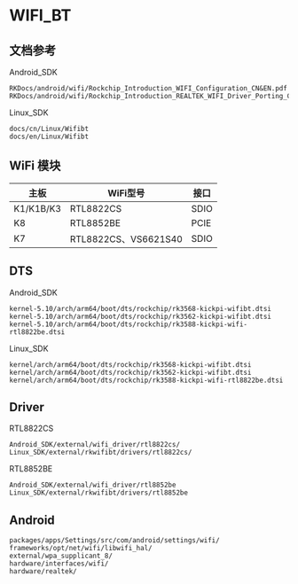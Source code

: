 # WIFI_BT

## 文档参考

Android_SDK

```
RKDocs/android/wifi/Rockchip_Introduction_WIFI_Configuration_CN&EN.pdf
RKDocs/android/wifi/Rockchip_Introduction_REALTEK_WIFI_Driver_Porting_CN&EN.pdf
```

Linux_SDK

```
docs/cn/Linux/Wifibt
docs/en/Linux/Wifibt
```



## WiFi 模块

| 主板      | WiFi型号             | 接口 |
| --------- | -------------------- | ---- |
| K1/K1B/K3 | RTL8822CS            | SDIO |
| K8        | RTL8852BE            | PCIE |
| K7        | RTL8822CS、VS6621S40 | SDIO |



## DTS

Android_SDK

```
kernel-5.10/arch/arm64/boot/dts/rockchip/rk3568-kickpi-wifibt.dtsi
kernel-5.10/arch/arm64/boot/dts/rockchip/rk3562-kickpi-wifibt.dtsi
kernel-5.10/arch/arm64/boot/dts/rockchip/rk3588-kickpi-wifi-rtl8822be.dtsi
```

Linux_SDK

```
kernel/arch/arm64/boot/dts/rockchip/rk3568-kickpi-wifibt.dtsi
kernel/arch/arm64/boot/dts/rockchip/rk3562-kickpi-wifibt.dtsi
kernel/arch/arm64/boot/dts/rockchip/rk3588-kickpi-wifi-rtl8822be.dtsi
```



## Driver

RTL8822CS

```
Android_SDK/external/wifi_driver/rtl8822cs/
Linux_SDK/external/rkwifibt/drivers/rtl8822cs/ 
```

RTL8852BE

```
Android_SDK/external/wifi_driver/rtl8852be
Linux_SDK/external/rkwifibt/drivers/rtl8852be
```



## Android

```
packages/apps/Settings/src/com/android/settings/wifi/
frameworks/opt/net/wifi/libwifi_hal/
external/wpa_supplicant_8/
hardware/interfaces/wifi/
hardware/realtek/
```




